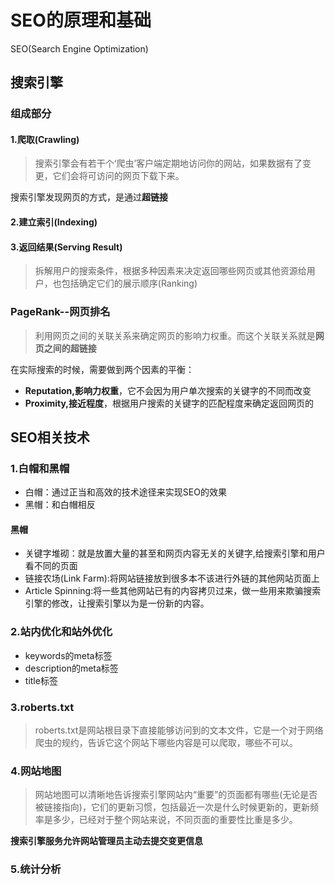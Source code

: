 # SEO的原理和基础
SEO(Search Engine Optimization)
## 搜索引擎
### 组成部分
#### 1.爬取(Crawling)
> 搜索引擎会有若干个‘爬虫’客户端定期地访问你的网站，如果数据有了变更，它们会将可访问的网页下载下来。  

搜索引擎发现网页的方式，是通过**超链接**  

#### 2.建立索引(Indexing)
#### 3.返回结果(Serving Result)
> 拆解用户的搜索条件，根据多种因素来决定返回哪些网页或其他资源给用户，也包括确定它们的展示顺序(Ranking)

### PageRank--网页排名
> 利用网页之间的关联关系来确定网页的影响力权重。而这个关联关系就是**网页之间的超链接**  

在实际搜索的时候，需要做到两个因素的平衡：  
- **Reputation,影响力权重**，它不会因为用户单次搜索的关键字的不同而改变
- **Proximity,接近程度**，根据用户搜索的关键字的匹配程度来确定返回网页的


## SEO相关技术
### 1.白帽和黑帽
- 白帽：通过正当和高效的技术途径来实现SEO的效果
- 黑帽：和白帽相反

#### 黑帽
- 关键字堆砌：就是放置大量的甚至和网页内容无关的关键字,给搜索引擎和用户看不同的页面
- 链接农场(Link Farm):将网站链接放到很多本不该进行外链的其他网站页面上
- Article Spinning:将一些其他网站已有的内容拷贝过来，做一些用来欺骗搜索引擎的修改，让搜索引擎以为是一份新的内容。

### 2.站内优化和站外优化
- keywords的meta标签
- description的meta标签
- title标签

### 3.roberts.txt
> roberts.txt是网站根目录下直接能够访问到的文本文件，它是一个对于网络爬虫的规约，告诉它这个网站下哪些内容是可以爬取，哪些不可以。

### 4.网站地图
> 网站地图可以清晰地告诉搜索引擎网站内“重要”的页面都有哪些(无论是否被链接指向)，它们的更新习惯，包括最近一次是什么时候更新的，更新频率是多少，已经对于整个网站来说，不同页面的重要性比重是多少。  

**搜索引擎服务允许网站管理员主动去提交变更信息**

### 5.统计分析